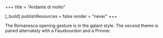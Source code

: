 +++
title = "Andante di molto"

[_build]
publishResources = false
render = "never"
+++

The Romanesca opening gesture is in the galant style. The second theme is
paired alternately with a Fauxbourdon and a Prinner.
